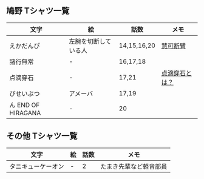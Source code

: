 ## 鳩野 Tシャツ一覧

|文字|絵|話数|メモ|
|--|--|--|--|
|えかだんぴ|左腕を切断している人|14,15,16,20|[慧可断臂](https://ja.wikipedia.org/wiki/%E6%85%A7%E5%8F%AF%E6%96%AD%E8%87%82%E5%9B%B3)|
|諸行無常|-|16,17,18||
|点滴穿石|-|17,21|[点滴穿石とは？](https://dictionary.goo.ne.jp/word/%E7%82%B9%E6%BB%B4%E7%A9%BF%E7%9F%B3/)|
|びせいぶつ|アメーバ|17,19||
|ん END OF HIRAGANA|-|20||

## その他 Tシャツ一覧

|文字|絵|話数|メモ|
|--|--|--|--|
|タニキューケーオン|-|2|たまき先輩など軽音部員|
